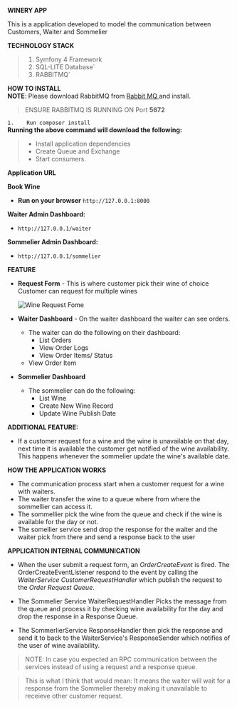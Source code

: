 **WINERY APP**

This is a application developed to model the communication between Customers, Waiter and Sommelier

**TECHNOLOGY STACK**

>1.  Symfony 4 Framework <br/>
>2.  SQL-LITE Database` <br/>
>3. RABBITMQ`<br/>



**HOW TO INSTALL** <br/>
**NOTE**: Please download RabbitMQ from [Rabbit MQ ](https://www.rabbitmq.com/download.html) and install.

>ENSURE RABBITMQ IS RUNNING ON Port **5672** <br/>

``1.    Run composer install``  <br/>
**Running the above command will download the following:<br/>**
>- Install application dependencies<br/>
>-   Create Queue and Exchange<br/>
>-   Start consumers.


**Application URL**

**Book Wine**
-   **Run on your browser** `http://127.0.0.1:8000`

**Waiter Admin Dashboard:**
-   `http://127.0.0.1/waiter`
 
**Sommelier Admin Dashboard:**
-   `http://127.0.0.1/sommelier`
    
**FEATURE**

- **Request Form** - This is where customer pick their wine of choice
    Customer can request for multiple wines
    
    ![Wine Request Fome](https://docs.google.com/uc?id=1JaYXxEMk_hJD44-wHAQqEvPPwjvyZtd5)
- **Waiter Dashboard** - On the  waiter dashboard the waiter can see orders.
    - The waiter can do the following on their dashboard:
        -   List Orders
        -   View Order Logs
        -   View Order Items/ Status
  - View Order Item 
- **Sommelier Dashboard**
  - The sommelier can do the following:
    -   List Wine
    -   Create New Wine Record
    -   Update Wine Publish Date

**ADDITIONAL FEATURE:**
-   If a customer request for a wine and the wine is unavailable on that day, next time it is available the customer get notified of the wine availability.
 This happens whenever the sommelier update the wine's available date.
            
       
      
**HOW THE APPLICATION WORKS**

-  The communication process start when a customer request for a wine with waiters.<br/>
-  The waiter transfer the wine to a queue where from where the sommellier can access it.
-  The sommellier pick the wine from the queue and check if the wine is available for the day or not.
-  The somellier service send drop the response for the waiter and the waiter pick from there 
  and send a response back to the user
  
**APPLICATION INTERNAL COMMUNICATION**

- When the user submit a request form, an *OrderCreateEvent* is fired. The OrderCreateEventListener respond to the event by calling the *WaiterService CustomerRequestHandler* 
which publish the request to the *Order Request Queue*.

- The Sommelier Service WaiterRequestHandler Picks the message from the queue and process it by checking wine availability for the day and drop the response in a Response Queue.

 - The SommerlierService ResponseHandler then pick the response and send it to back to the WaiterService's ResponseSender which notifies of the user of wine availability.


>NOTE: In case you expected an RPC communication between the services instead of using a request and a response queue.

>This is what I think that would mean: It means the waiter will wait for a response from the Sommelier thereby making it unavailable to receieve other customer request.


